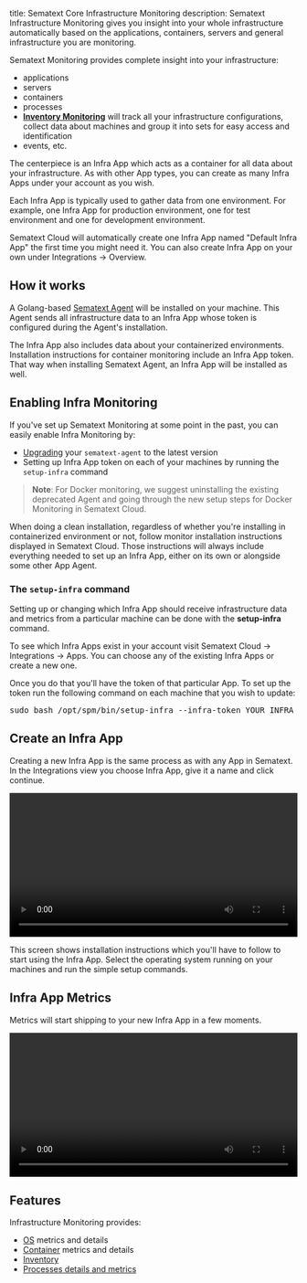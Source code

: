 title: Sematext Core Infrastructure Monitoring
description: Sematext Infrastructure Monitoring gives you insight into your whole infrastructure automatically based on the applications, containers, servers and general infrastructure you are monitoring.

Sematext Monitoring provides complete insight into your infrastructure:

- applications
- servers
- containers
- processes
- [**Inventory Monitoring**](./inventory) will track all your infrastructure configurations, collect data about machines and group it into sets for easy access and identification
- events, etc.

The centerpiece is an Infra App which acts as a container for all data about your infrastructure. As with other App types, you can create as many Infra Apps under your account as you wish.

Each Infra App is typically used to gather data from one environment. For example, one Infra App for production environment, one for test environment and one for development environment.

Sematext Cloud will automatically create one Infra App named "Default Infra App" the first time you might need it. You can also create Infra App on your own under Integrations -> Overview.

## How it works

A Golang-based [Sematext Agent](../agents/sematext-agent) will be installed on your machine. This Agent sends all infrastructure data to an Infra App whose token is configured during the Agent's installation.

The Infra App also includes data about your containerized environments. Installation instructions for container monitoring include an Infra App token. That way when installing Sematext Agent, an Infra App will be installed as well.

## Enabling Infra Monitoring

If you've set up Sematext Monitoring at some point in the past, you can easily enable Infra Monitoring by:

- [Upgrading](./spm-faq/#agent-updating) your `sematext-agent` to the latest version
- Setting up Infra App token on each of your machines by running the `setup-infra` command

> **Note**: For Docker monitoring, we suggest uninstalling the existing deprecated Agent and going through the new setup steps for Docker Monitoring in Sematext Cloud.

When doing a clean installation, regardless of whether you're installing in containerized environment or not, follow monitor installation instructions displayed in Sematext Cloud. Those instructions will always include everything needed to set up an Infra App, either on its own or alongside some other App Agent.


### The `setup-infra` command

Setting up or changing which Infra App should receive infrastructure data and metrics from a particular machine can be done with the <b>setup-infra</b> command.

To see which Infra Apps exist in your account visit Sematext Cloud -> Integrations -> Apps. You can choose any of the existing Infra Apps or create a new one.

Once you do that you'll have the token of that particular App. To set up the token run the following command on each machine that you wish to update:

<pre>sudo bash /opt/spm/bin/setup-infra --infra-token YOUR_INFRA_APP_TOKEN_HERE</pre>


## Create an Infra App

Creating a new Infra App is the same process as with any App in Sematext. In the Integrations view you choose Infra App, give it a name and click continue.

<video style="display:block; width:100%; height:auto;" controls>
  <source src="https://cdn.sematext.com/videos/create-infra-app-1.mp4" type="video/mp4" />
</video>

This screen shows installation instructions which you'll have to follow to start using the Infra App. Select the operating system running on your machines and run the simple setup commands.

## Infra App Metrics

Metrics will start shipping to your new Infra App in a few moments.

<video style="display:block; width:100%; height:auto;" controls>
  <source src="https://cdn.sematext.com/videos/create-infra-app-2.mp4" type="video/mp4" />
</video>

## Features

Infrastructure Monitoring provides:

- [OS](../agents/sematext-agent/os-metrics/) metrics and details
- [Container](../agents/sematext-agent/containers/metrics/) metrics and details
- [Inventory](./inventory)
- [Processes details and metrics](./processes)